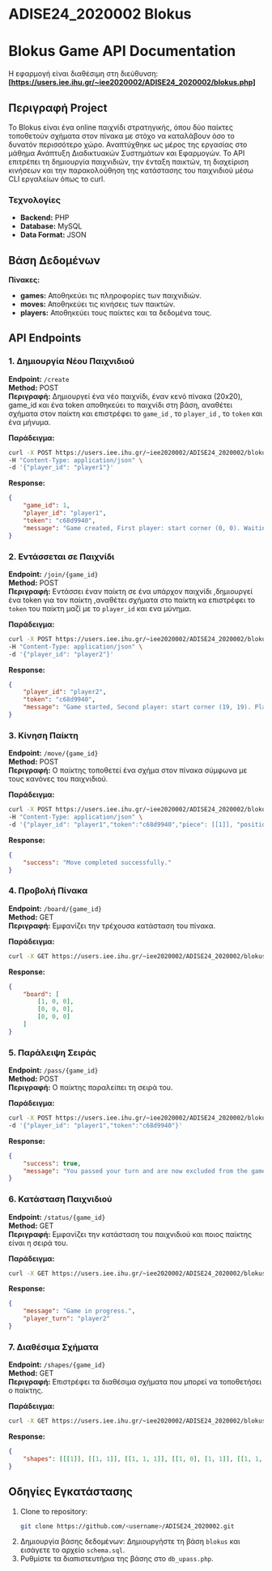# ADISE24_2020002 Blokus


# Blokus Game   API Documentation

Η εφαρμογή είναι διαθέσιμη στη διεύθυνση:  
**[https://users.iee.ihu.gr/~iee2020002/ADISE24_2020002/blokus.php]**

## Περιγραφή Project

Το Blokus είναι ένα online παιχνίδι στρατηγικής, όπου δύο παίκτες τοποθετούν σχήματα στον πίνακα με στόχο να καταλάβουν όσο το δυνατόν περισσότερο χώρο. Αναπτύχθηκε ως μέρος της εργασίας στο μάθημα Ανάπτυξη Διαδικτυακών Συστημάτων και Εφαρμογών. Το API επιτρέπει τη δημιουργία παιχνιδιών, την ένταξη παικτών, τη διαχείριση κινήσεων και την παρακολούθηση της κατάστασης του παιχνιδιού μέσω CLI εργαλείων όπως το curl.


### Τεχνολογίες

- **Backend:** PHP
- **Database:** MySQL
- **Data Format:** JSON

## Βάση Δεδομένων

**Πίνακες:**

- **games:** Αποθηκεύει τις πληροφορίες των παιχνιδιών.
- **moves:** Αποθηκεύει τις κινήσεις των παικτών.
- **players:** Αποθηκεύει τους παίκτες και τα δεδομένα τους.

## API Endpoints

### 1. Δημιουργία Νέου Παιχνιδιού

**Endpoint:** `/create`  
**Method:** POST  
**Περιγραφή:** Δημιουργεί ένα νέο παιχνίδι, έναν κενό πίνακα (20x20), game_id και ένα token αποθηκεύει το παιχνίδι στη βάση, αναθέτει σχήματα στον παίκτη και επιστρέφει το `game_id` , το `player_id` , το `token` και ένα μήνυμα.

**Παράδειγμα:**
```bash
curl -X POST https://users.iee.ihu.gr/~iee2020002/ADISE24_2020002/blokus.php/create/ \
-H "Content-Type: application/json" \
-d '{"player_id": "player1"}'
```

**Response:**
```json
{
    "game_id": 1,
    "player_id": "player1",
    "token": "c68d9940",
    "message": "Game created, First player: start corner (0, 0). Waiting for second player."
}
```

### 2. Εντάσσεται σε Παιχνίδι

**Endpoint:** `/join/{game_id}`  
**Method:** POST  
**Περιγραφή:**  Εντάσσει έναν παίκτη σε ένα υπάρχον παιχνίδι ,δημιουργεί ένα token για τον παίκτη ,αναθέτει σχήματα στο παίκτη κα επιστρέφει το `token` του παίκτη μαζί με το `player_id` και ενα μύνημα. 

**Παράδειγμα:**
```bash
curl -X POST https://users.iee.ihu.gr/~iee2020002/ADISE24_2020002/blokus.php/join/1 \
-H "Content-Type: application/json" \
-d '{"player_id": "player2"}'
```

**Response:**
```json
{
    "player_id": "player2",
    "token": "c68d9940",
    "message": "Game started, Second player: start corner (19, 19). Player 1's turn to play first."
}
```

### 3. Κίνηση Παίκτη

**Endpoint:** `/move/{game_id}`  
**Method:** POST  
**Περιγραφή:**  Ο παίκτης τοποθετεί ένα σχήμα στον πίνακα σύμφωνα με τους κανόνες του παιχνιδιού.


**Παράδειγμα:**
```bash
curl -X POST https://users.iee.ihu.gr/~iee2020002/ADISE24_2020002/blokus.php/move/1 \
-H "Content-Type: application/json" \
-d '{"player_id": "player1","token":"c68d9940","piece": [[1]], "position": {"x": 0, "y": 0}}'
```

**Response:**
```json
{
    "success": "Move completed successfully."
}
```

### 4. Προβολή Πίνακα

**Endpoint:** `/board/{game_id}`  
**Method:** GET  
**Περιγραφή:** Εμφανίζει την τρέχουσα κατάσταση του πίνακα.

**Παράδειγμα:**
```bash
curl -X GET https://users.iee.ihu.gr/~iee2020002/ADISE24_2020002/blokus.php/board/1
```

**Response:**
```json
{
    "board": [
        [1, 0, 0],
        [0, 0, 0],
        [0, 0, 0]
    ]
}
```

### 5. Παράλειψη Σειράς

**Endpoint:** `/pass/{game_id}`  
**Method:** POST  
**Περιγραφή:** Ο παίκτης παραλείπει τη σειρά του.

**Παράδειγμα:**
```bash
curl -X POST https://users.iee.ihu.gr/~iee2020002/ADISE24_2020002/blokus.php/pass/1 -H "Content-Type: application/json"
-d '{"player_id": "player1","token":"c68d9940"}'
```

**Response:**
```json
{
    "success": true,
    "message": "You passed your turn and are now excluded from the game."
}
```

### 6. Κατάσταση Παιχνιδιού

**Endpoint:** `/status/{game_id}`  
**Method:** GET  
**Περιγραφή:** Εμφανίζει την κατάσταση του παιχνιδιού και ποιος παίκτης είναι η σειρά του.

**Παράδειγμα:**
```bash
curl -X GET https://users.iee.ihu.gr/~iee2020002/ADISE24_2020002/blokus.php/status/1
```

**Response:**
```json
{
    "message": "Game in progress.",
    "player_turn": "player2"
}
```

### 7. Διαθέσιμα Σχήματα

**Endpoint:** `/shapes/{game_id}`  
**Method:** GET  
**Περιγραφή:** Επιστρέφει τα διαθέσιμα σχήματα που μπορεί να τοποθετήσει ο παίκτης.

**Παράδειγμα:**
```bash
curl -X GET https://users.iee.ihu.gr/~iee2020002/ADISE24_2020002/blokus.php/shapes/1 -H "Content-Type: application/json" -d "{\"player_id\": \"player1\",\"token\":\"c68d9940\"}"
```

**Response:**
```json
{
    "shapes": [[[1]], [[1, 1]], [[1, 1, 1]], [[1, 0], [1, 1]], [[1, 1, 1, 1]], [[1, 1], [1, 1]], [[0, 1, 0], [1, 1, 1]]]
}
```

## Οδηγίες Εγκατάστασης

1. Clone το repository:  
   ```bash
   git clone https://github.com/<username>/ADISE24_2020002.git
   ```
2. Δημιουργία βάσης δεδομένων: Δημιουργήστε τη βάση `blokus` και εισάγετε το αρχείο `schema.sql`.
3. Ρυθμίστε τα διαπιστευτήρια της βάσης στο `db_upass.php`.
